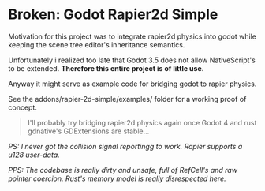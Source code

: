 # Broken: Godot Rapier2d Simple

Motivation for this project was to integrate rapier2d physics into godot while keeping the scene tree editor's inheritance semantics.

Unfortunately i realized too late that Godot 3.5 does not allow NativeScript's to be extended. **Therefore this entire project is of little use.**

Anyway it might serve as example code for bridging godot to rapier physics.

See the addons/rapier-2d-simple/examples/ folder for a working proof of concept.

>I'll probably try bridging rapier2d physics again once Godot 4 and rust gdnative's GDExtensions are stable...

*PS: I never got the collision signal reportingg to work. Rapier supports a u128 user-data.*

*PPS: The codebase is really dirty and unsafe, full of RefCell's and raw pointer coercion. Rust's memory model is really disrespected here.*